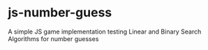 # js-number-guess
A simple JS game implementation testing Linear and Binary Search Algorithms for number guesses
